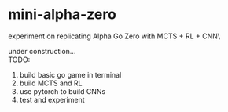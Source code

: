 # mini-alpha-zero
experiment on replicating Alpha Go Zero with MCTS + RL + CNN\

under construction...\
TODO:
1. build basic go game in terminal
2. build MCTS and RL
3. use pytorch to build CNNs 
4. test and experiment

